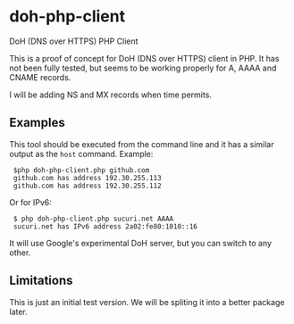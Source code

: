 # doh-php-client
DoH (DNS over HTTPS) PHP Client

This is a proof of concept for DoH (DNS over HTTPS) client in PHP. It has not been fully tested, but seems to be working properly for A, AAAA and CNAME records.

I will be adding NS and MX records when time permits.

## Examples

This tool should be executed from the command line and it has a similar output as the `host` command. Example:

     $php doh-php-client.php github.com
     github.com has address 192.30.255.113
     github.com has address 192.30.255.112

Or for IPv6:

     $ php doh-php-client.php sucuri.net AAAA
     sucuri.net has IPv6 address 2a02:fe80:1010::16

It will use Google's experimental DoH server, but you can switch to any other.

## Limitations

This is just an initial test version. We will be spliting it into a better package later. 
